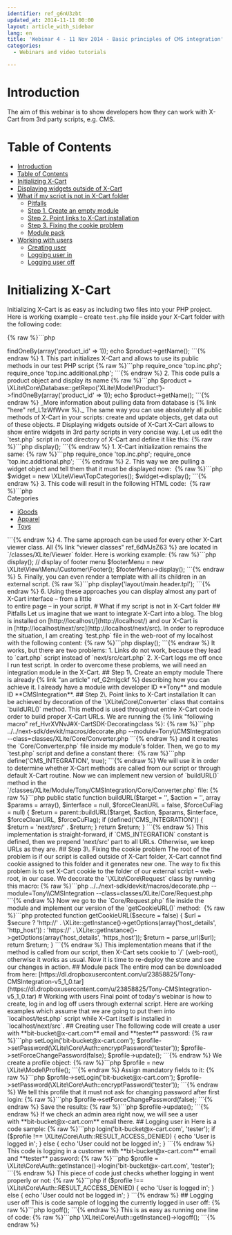 ```yaml
---
identifier: ref_g6nU3zbt
updated_at: 2014-11-11 00:00
layout: article_with_sidebar
lang: en
title: 'Webinar 4 - 11 Nov 2014 - Basic principles of CMS integration'
categories:
  - Webinars and video tutorials

---
```



# Introduction

The aim of this webinar is to show developers how they can work with X-Cart from 3rd party scripts, e.g. CMS.

# Table of Contents

*   [Introduction](#introduction)
*   [Table of Contents](#table-of-contents)
*   [Initializing X-Cart](#initializing-x-cart)
*   [Displaying widgets outside of X-Cart](#displaying-widgets-outside-of-x-cart)
*   [What if my script is not in X-Cart folder](#what-if-my-script-is-not-in-x-cart-folder)
    *   [Pitfalls](#pitfalls)
    *   [Step 1\. Create an empty module](#step-1.-create-an-empty-module)
    *   [Step 2\. Point links to X-Cart installation](#step-2.-point-links-to-x-cart-installation)
    *   [Step 3\. Fixing the cookie problem](#step-3.-fixing-the-cookie-problem)
    *   [Module pack](#module-pack)
*   [Working with users](#working-with-users)
    *   [Creating user](#creating-user)
    *   [Logging user in](#logging-user-in)
    *   [Logging user off](#logging-user-off)

# Initializing X-Cart

Initializing X-Cart is as easy as including two files into your PHP project. Here is working example – сreate `test.php` file inside your X-Cart folder with the following code:

{% raw %}```php
<?php

require_once 'top.inc.php';
require_once 'top.inc.additional.php';

$product = \XLite\Core\Database::getRepo('XLite\Model\Product')->findOneBy(array('product_id' => 1));

echo $product->getName();
```{% endraw %}

1.  This part initializes X-Cart and allows to use its public methods in our test PHP script

    {% raw %}```php
    require_once 'top.inc.php';
    require_once 'top.inc.additional.php';
    ```{% endraw %}

2.  This code pulls a product object and display its name

    {% raw %}```php
    $product = \XLite\Core\Database::getRepo('XLite\Model\Product')->findOneBy(array('product_id' => 1));

    echo $product->getName();
    ```{% endraw %}

    _More information about pulling data from database is {% link "here" ref_L1zWfWvw %}._

The same way you can use absolutely all public methods of X-Cart in your scripts: create and update objects, get data out of these objects.

# Displaying widgets outside of X-Cart

X-Cart allows to show entire widgets in 3rd party scripts in very concise way.

Let us edit the `test.php` script in root directory of X-Cart and define it like this:

{% raw %}```php
<?php
require_once 'top.inc.php';
require_once 'top.inc.additional.php';

$widget = new \XLite\View\TopCategories();

$widget->display();
```{% endraw %}

1.  X-Cart initialization remains the same:

    {% raw %}```php
    require_once 'top.inc.php';
    require_once 'top.inc.additional.php';
    ```{% endraw %}

2.  This way we are pulling a widget object and tell them that it must be displayed now: 

    {% raw %}```php
    $widget = new \XLite\View\TopCategories();

    $widget->display();
    ```{% endraw %}

3.  This code will result in the following HTML code: 

    {% raw %}```php
    <div class="block block-block block-top-categories">
      <div class="head-h2" >Categories</div>  <div class="content"><ul class="menu menu-list catalog-categories catalog-categories-path">
          <li  class="leaf first">
          <a href="cart.php?target=category&amp;category_id=2" >iGoods</a>
        </li>
          <li  class="leaf">
          <a href="cart.php?target=category&amp;category_id=3" >Apparel</a>
        </li>
          <li >
          <a href="cart.php?target=category&amp;category_id=4" >Toys</a>
        </li>
        </ul>
    </div>
    </div>
    ```{% endraw %}

4.  The same approach can be used for every other X-Cart viewer class. All {% link "viewer classes" ref_6dMJsZ63 %} are located in `<X-Cart>/classes/XLite/Viewer` folder. Here is working example:

    {% raw %}```php
    <?php

    require_once 'top.inc.php';
    require_once 'top.inc.additional.php';

    // display of minicart widget
    $minicart = new \XLite\View\Minicart();
    $minicart->display();

    // display of footer menu
    $footerMenu = new \XLite\View\Menu\Customer\Footer();
    $footerMenu->display();
    ```{% endraw %}

5.  Finally, you can even render a template with all its children in an external script.

    {% raw %}```php
    <?php

    require_once 'top.inc.php';
    require_once 'top.inc.additional.php';

    $content = new \XLite\View\Content();
    $content->display('layout/main.header.tpl');
    ```{% endraw %}

6.  Using these approaches you can display almost any part of X-Cart interface – from a little <div> to entire page – in your script.

# What if my script is not in X-Cart folder

## Pitfalls

Let us imagine that we want to integrate X-Cart into a blog. The blog is installed on [http://localhost/](http://localhost/) and our X-Cart is in [http://localhost/next/src](http://localhost/next/src). In order to reproduce the situation, I am creating `test.php` file in the web-root of my localhost with the following content:

{% raw %}```php
<?php

require_once 'next/src/top.inc.php';
require_once 'next/src/top.inc.additional.php';

$widget = new \XLite\View\TopCategories();
$widget->display();
```{% endraw %}

It works, but there are two problems:

1.  Links do not work, because they lead to `cart.php` script instead of `next/src/cart.php`
2.  X-Cart logs me off once I run test script.

In order to overcome these problems, we will need an integration module in the X-Cart.

## Step 1\. Create an empty module

There is already {% link "an article" ref_G2mlgckf %} describing how you can achieve it. I already have a module with developer ID **Tony** and module ID **CMSIntegration**.

## Step 2\. Point links to X-Cart installation

It can be achieved by decoration of the `\XLite\Core\Converter` class that contains `buildURL()` method. This method is used throughout entire X-Cart code in order to build proper X-Cart URLs.

We are running the {% link "following macro" ref_HvrXVNvJ#X-CartSDK-Decoratingclass %}:

{% raw %}```php
../../next-sdk/devkit/macros/decorate.php --module=Tony\\CMSIntegration --class=classes/XLite/Core/Converter.php
```{% endraw %}

and it creates the `Core/Converter.php` file inside my module's folder.

Then, we go to my `test.php` script and define a constant there: 

{% raw %}```php
define('CMS_INTEGRATION', true);
```{% endraw %}

We will use it in order to determine whether X-Cart methods are called from our script or through default X-Cart routine.

Now we can implement new version of `buildURL()` method in the `<X-Cart>/classes/XLite/Module/Tony/CMSIntegration/Core/Converter.php` file:

{% raw %}```php
    public static function buildURL($target = '', $action = '', array $params = array(), $interface = null, $forceCleanURL = false, $forceCuFlag = null)
    {
    	$return = parent::buildURL($target, $action, $params, $interface, $forceCleanURL, $forceCuFlag);
        if (defined('CMS_INTEGRATION')) {
        	$return = 'next/src/' . $return; 
        }
        return $return;
    }
```{% endraw %}

This implementation is straight-forward, if `CMS_INTEGRATION` constant is defined, then we prepend 'next/src' part to all URLs. Otherwise, we keep URLs as they are.

## Step 3\. Fixing the cookie problem

The root of the problem is if our script is called outside of X-Cart folder, X-Cart cannot find cookie assigned to this folder and it generates new one. The way to fix this problem is to set X-Cart cookie to the folder of our external script – web-root, in our case.

We decorate the `\XLite\Core\Request` class by running this macro:

{% raw %}```php
../../next-sdk/devkit/macros/decorate.php --module=Tony\\CMSIntegration --class=classes/XLite/Core/Request.php
```{% endraw %}

Now we go to the `Core/Request.php` file inside the module and implement our version of the `getCookieURL()` method: 

{% raw %}```php
	protected function getCookieURL($secure = false)
	{
		$url = $secure
			? 'http://' .  \XLite::getInstance()->getOptions(array('host_details', 'http_host'))
			: 'https://' . \XLite::getInstance()->getOptions(array('host_details', 'https_host'));

		$return = parse_url($url);

		return $return;
	}	
```{% endraw %}

This implementation means that if the method is called from our script, then X-Cart sets cookie to `/` (web-root), otherwise it works as usual.

Now it is time to re-deploy the store and see our changes in action.

## Module pack

The entire mod can be downloaded from here: [https://dl.dropboxusercontent.com/u/23858825/Tony-CMSIntegration-v5_1_0.tar](https://dl.dropboxusercontent.com/u/23858825/Tony-CMSIntegration-v5_1_0.tar)

# Working with users

Final point of today's webinar is how to create, log in and log off users through external script. Here are working examples which assume that we are going to put them into `localhost/test.php` script while X-Cart itself is installed in `localhost/next/src`.

## Creating user

The following code will create a user with **bit-bucket@x-cart.com** email and **tester** password:

{% raw %}```php
<?php

require_once 'next/src/top.inc.php';
require_once 'next/src/top.inc.additional.php';

$profile = new \XLite\Model\Profile();

$profile->setLogin('bit-bucket@x-cart.com');
$profile->setPassword(\XLite\Core\Auth::encryptPassword('tester'));
$profile->setForceChangePassword(false);

$profile->update();
```{% endraw %}

We create a profile object:

{% raw %}```php
$profile = new \XLite\Model\Profile();
```{% endraw %}

Assign mandatory fields to it:

{% raw %}```php
$profile->setLogin('bit-bucket@x-cart.com');
$profile->setPassword(\XLite\Core\Auth::encryptPassword('tester'));
```{% endraw %}

We tell this profile that it must not ask for changing password after first login:

{% raw %}```php
$profile->setForceChangePassword(false);
```{% endraw %}

Save the results:

{% raw %}```php
$profile->update();
```{% endraw %}

If we check an admin area right now, we will see a user with **bit-bucket@x-cart.com** email there.

## Logging user in

Here is a code sample:

{% raw %}```php
<?php

require_once 'next/src/top.inc.php';
require_once 'next/src/top.inc.additional.php';

$profile = \XLite\Core\Auth::getInstance()->login('bit-bucket@x-cart.com', 'tester');

if ($profile !== \XLite\Core\Auth::RESULT_ACCESS_DENIED) {
	echo 'User is logged in';
} else {
	echo 'User could not be logged in';
}
```{% endraw %}

This code is logging in a customer with **bit-bucket@x-cart.com** email and **tester** password:

{% raw %}```php
$profile = \XLite\Core\Auth::getInstance()->login('bit-bucket@x-cart.com', 'tester');
```{% endraw %}

This piece of code just checks whether logging in went properly or not:

{% raw %}```php
if ($profile !== \XLite\Core\Auth::RESULT_ACCESS_DENIED) {
	echo 'User is logged in';
} else {
	echo 'User could not be logged in';
}
```{% endraw %}

## Logging user off

This is code sample of logging the currently logged in user off:

{% raw %}```php
<?php

require_once 'next/src/top.inc.php';
require_once 'next/src/top.inc.additional.php';

\XLite\Core\Auth::getInstance()->logoff();
```{% endraw %}

This is as easy as running one line of code:

{% raw %}```php
\XLite\Core\Auth::getInstance()->logoff();
```{% endraw %}
